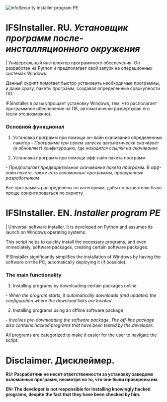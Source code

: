 ![InfoSecurity installer program PE](https://github.com/user-attachments/assets/b60c8934-5fca-418f-93b2-f79098963b05)

# IFSInstaller. RU. ***Установщик программ после-инсталляционного окружения***
| Универсальный инсталлятор программного обеспечения. Он разработан на Python и предполагает свой запуск на операционных системах Windows.

Данный скрипт помогает быстро установить необходимые программы, и даже сразу, пакеты программ, создавая определенные совокупности ПО.

IFSInstaller в разы упрощает установку Windows, тем, что располагает программное обеспечение на ПК, автоматически развертывая его (если это возможно).

### Основной функционал
1. Установка программ при помощи он-лайн скачивания определенных пакетов
_- Программа при своем запуске автоматически скачивает (и обновляет) конфигурацию, где находятся ссылки на скачивание_

2. Установка программ при помощи офф-лайн пакета программ

_- Предполагает предварительное скачивание пакета программ. В офф-лайн пакете, также есть взломанные программы, проверенные разработчиком_

Все программы распределены по категориям, дабы пользователю было проще ориентироваться по скрипту.


# IFSInstaller. EN. ***Installer program PE***
| Universal software installer. It is developed on Python and assumes its launch on Windows operating systems.

This script helps to quickly install the necessary programs, and even immediately, software packages, creating certain software packages.

IFSInstaller significantly simplifies the installation of Windows by having the software on the PC, automatically deploying it (if possible).

### The main functionality
1. Installing programs by downloading certain packages online

_- When the program starts, it automatically downloads (and updates) the configuration where the download links are located._

2. Installing programs using an offline software package

_- Involves pre-downloading the software package. The off-line package also contains hacked programs that have been tested by the developer._

All programs are categorized to make it easier for the user to navigate the script.

# Disclaimer. Дисклеймер.
**RU: Разработчик не несет ответственности за установку заведомо взломанных программ, несмотря на то, что они были проверены им.**

**EN: The developer is not responsible for installing knowingly hacked programs, despite the fact that they have been checked by him.**
